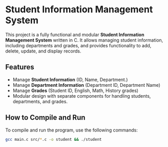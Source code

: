# Student Information Management System

This project is a fully functional and modular **Student Information Management System** written in C. It allows managing student information, including departments and grades, and provides functionality to add, delete, update, and display records.

## Features
- Manage **Student Information** (ID, Name, Department.)
- Manage **Department Information** (Department ID, Department Name)
- Manage **Grades** (Student ID, English, Math, History grades)
- Modular design with separate components for handling students, departments, and grades.

## How to Compile and Run

To compile and run the program, use the following commands:

```bash
gcc main.c src/*.c -o student && ./student
